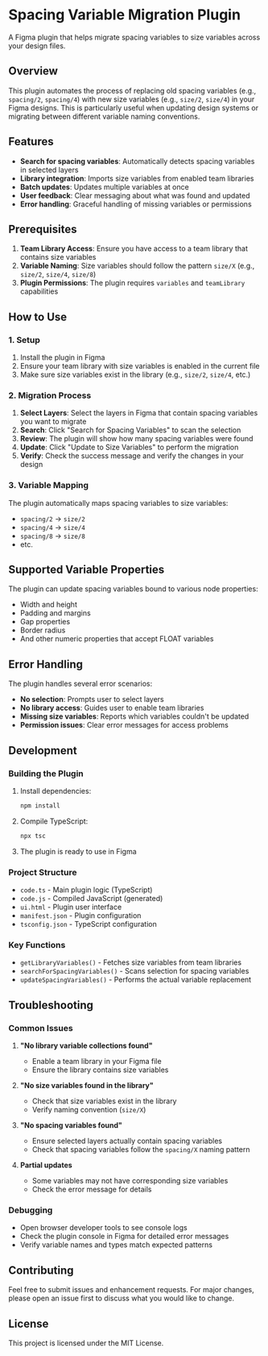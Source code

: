 # Spacing Variable Migration Plugin

A Figma plugin that helps migrate spacing variables to size variables across your design files.

## Overview

This plugin automates the process of replacing old spacing variables (e.g., `spacing/2`, `spacing/4`) with new size variables (e.g., `size/2`, `size/4`) in your Figma designs. This is particularly useful when updating design systems or migrating between different variable naming conventions.

## Features

- **Search for spacing variables**: Automatically detects spacing variables in selected layers
- **Library integration**: Imports size variables from enabled team libraries
- **Batch updates**: Updates multiple variables at once
- **User feedback**: Clear messaging about what was found and updated
- **Error handling**: Graceful handling of missing variables or permissions

## Prerequisites

1. **Team Library Access**: Ensure you have access to a team library that contains size variables
2. **Variable Naming**: Size variables should follow the pattern `size/X` (e.g., `size/2`, `size/4`, `size/8`)
3. **Plugin Permissions**: The plugin requires `variables` and `teamLibrary` capabilities

## How to Use

### 1. Setup
1. Install the plugin in Figma
2. Ensure your team library with size variables is enabled in the current file
3. Make sure size variables exist in the library (e.g., `size/2`, `size/4`, etc.)

### 2. Migration Process
1. **Select Layers**: Select the layers in Figma that contain spacing variables you want to migrate
2. **Search**: Click "Search for Spacing Variables" to scan the selection
3. **Review**: The plugin will show how many spacing variables were found
4. **Update**: Click "Update to Size Variables" to perform the migration
5. **Verify**: Check the success message and verify the changes in your design

### 3. Variable Mapping
The plugin automatically maps spacing variables to size variables:
- `spacing/2` → `size/2`
- `spacing/4` → `size/4`
- `spacing/8` → `size/8`
- etc.

## Supported Variable Properties

The plugin can update spacing variables bound to various node properties:
- Width and height
- Padding and margins
- Gap properties
- Border radius
- And other numeric properties that accept FLOAT variables

## Error Handling

The plugin handles several error scenarios:
- **No selection**: Prompts user to select layers
- **No library access**: Guides user to enable team libraries
- **Missing size variables**: Reports which variables couldn't be updated
- **Permission issues**: Clear error messages for access problems

## Development

### Building the Plugin

1. Install dependencies:
   ```bash
   npm install
   ```

2. Compile TypeScript:
   ```bash
   npx tsc
   ```

3. The plugin is ready to use in Figma

### Project Structure

- `code.ts` - Main plugin logic (TypeScript)
- `code.js` - Compiled JavaScript (generated)
- `ui.html` - Plugin user interface
- `manifest.json` - Plugin configuration
- `tsconfig.json` - TypeScript configuration

### Key Functions

- `getLibraryVariables()` - Fetches size variables from team libraries
- `searchForSpacingVariables()` - Scans selection for spacing variables
- `updateSpacingVariables()` - Performs the actual variable replacement

## Troubleshooting

### Common Issues

1. **"No library variable collections found"**
   - Enable a team library in your Figma file
   - Ensure the library contains size variables

2. **"No size variables found in the library"**
   - Check that size variables exist in the library
   - Verify naming convention (`size/X`)

3. **"No spacing variables found"**
   - Ensure selected layers actually contain spacing variables
   - Check that spacing variables follow the `spacing/X` naming pattern

4. **Partial updates**
   - Some variables may not have corresponding size variables
   - Check the error message for details

### Debugging

- Open browser developer tools to see console logs
- Check the plugin console in Figma for detailed error messages
- Verify variable names and types match expected patterns

## Contributing

Feel free to submit issues and enhancement requests. For major changes, please open an issue first to discuss what you would like to change.

## License

This project is licensed under the MIT License.
